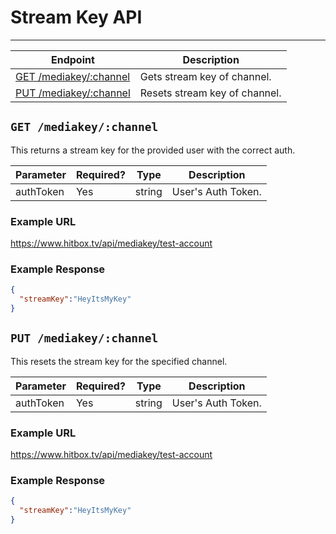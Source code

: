 # Stream Key API
***

| Endpoint | Description |
| ---- | --------------- |
| [GET /mediakey/:channel](/channel/mediakey.md#get-mediakeychannel) | Gets stream key of channel. |
| [PUT /mediakey/:channel](/channel/mediakey.md#put-mediakeychannel) | Resets stream key of channel. |

## `GET /mediakey/:channel`

This returns a stream key for the provided user with the correct auth. 

| Parameter | Required? | Type | Description |
| ---- | ----- | ---- | ----- |
| authToken | Yes | string | User's Auth Token. | 

### Example URL

https://www.hitbox.tv/api/mediakey/test-account

### Example Response 

```json
{
  "streamKey":"HeyItsMyKey"
}
```

## `PUT /mediakey/:channel`

This resets the stream key for the specified channel.

| Parameter | Required? | Type | Description |
| ---- | ----- | ---- | ----- |
| authToken | Yes | string | User's Auth Token. | 

### Example URL

https://www.hitbox.tv/api/mediakey/test-account

### Example Response 

```json
{
  "streamKey":"HeyItsMyKey"
}
```
